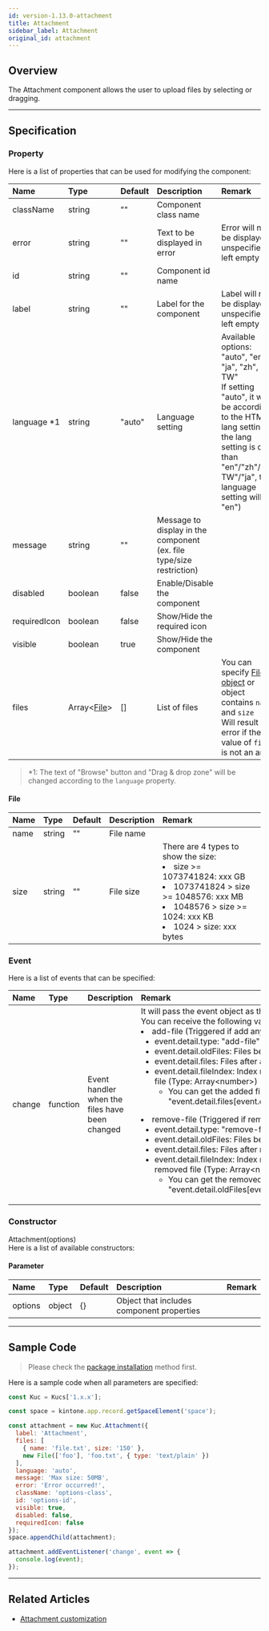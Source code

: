 ```yaml
---
id: version-1.13.0-attachment
title: Attachment
sidebar_label: Attachment
original_id: attachment
---
```


## Overview

The Attachment component allows the user to upload files by selecting or dragging.

<div class="sample-container" id="attachment">
  <div id="sample-container__components"></div>
</div>
<script src="/js/samples/desktop/attachment.js"></script>

---

## Specification

### Property
Here is a list of properties that can be used for modifying the component:

| Name   | Type | Default | Description | Remark |
| :--- | :--- | :--- | :--- | :--- |
| className | string | ""  | Component class name | |
| error | string | ""  | Text to be displayed in error | Error will not be displayed if unspecified or left empty |
| id | string | ""  | Component id name | |
| label | string | ""  | Label for the component | Label will not be displayed if unspecified or left empty |
| language *1 | string | "auto"  | Language setting | Available options: "auto", "en", "ja", "zh", "zh-TW"<br>If setting "auto", it will be according to the HTML lang setting (If the lang setting is other than "en"/"zh"/"zh-TW"/"ja", the language setting will be "en") |
| message | string | ""  | Message to display in the component (ex. file type/size restriction) | |
| disabled | boolean | false | Enable/Disable the component | |
| requiredIcon | boolean | false | Show/Hide the required icon | |
| visible | boolean | true | Show/Hide the component | |
| files | Array\<[File](#file)\> | [] | List of files | You can specify [File object](https://developer.mozilla.org/en-US/docs/Web/API/File) or object contains `name` and `size`<br>Will result an error if the value of `files` is not an array |

> *1: The text of "Browse" button and "Drag & drop zone" will be changed according to the `language` property.

#### File

| Name   | Type | Default | Description | Remark |
| :--- | :--- | :--- | :--- | :--- |
| name | string | "" | File name | |
| size | string | "" | File size | There are 4 types to show the size:<li>size >= 1073741824: xxx GB</li><li>1073741824 > size >= 1048576: xxx MB</li><li>1048576 > size >= 1024: xxx KB</li><li>1024 > size: xxx bytes</li> |

### Event

Here is a list of events that can be specified:

| Name | Type | Description | Remark |
| :--- | :--- | :--- | :--- |
| change | function | Event handler when the files have been changed | It will pass the event object as the argument<br>You can receive the following values in event.detail <li>add-file (Triggered if add any file)<ul><li>event.detail.type: "add-file"<li>event.detail.oldFiles: Files before add<li>event.detail.files: Files after add<li>event.detail.fileIndex: Index number of the added file (Type: Array\<number>)<ul><li>You can get the added file by "event.detail.files[event.detail.fileIndex[x]]"</ul></li></ul><li>remove-file (Triggered if remove any file)<ul><li>event.detail.type: "remove-file"<li>event.detail.oldFiles: Files before remove<li>event.detail.files: Files after remove<li>event.detail.fileIndex: Index number of the removed file (Type: Array\<number>)<ul><li>You can get the removed file by "event.detail.oldFiles[event.detail.fileIndex[x]]"</ul></li></ul></li> |

### Constructor

Attachment(options)<br>
Here is a list of available constructors:

#### Parameter
| Name | Type | Default | Description | Remark |
| :--- | :--- | :--- | :--- | :--- |
| options  | object | {} | Object that includes component properties |  |

---
## Sample Code

> Please check the [package installation](../../getting-started/quick-start.md#installation) method first.

Here is a sample code when all parameters are specified:
``` javascript
const Kuc = Kucs['1.x.x'];

const space = kintone.app.record.getSpaceElement('space');

const attachment = new Kuc.Attachment({
  label: 'Attachment',
  files: [
    { name: 'file.txt', size: '150' },
    new File(['foo'], 'foo.txt', { type: 'text/plain' })
  ],
  language: 'auto',
  message: 'Max size: 50MB',
  error: 'Error occurred!',
  className: 'options-class',
  id: 'options-id',
  visible: true,
  disabled: false,
  requiredIcon: false
});
space.appendChild(attachment);

attachment.addEventListener('change', event => {
  console.log(event);
});
```

---

## Related Articles

- [Attachment customization](../../guides/attachment-customization.md)
